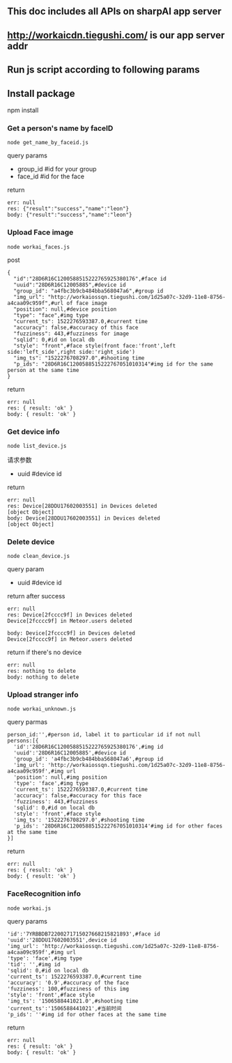 
## This doc includes all APIs on sharpAI app server
## http://workaicdn.tiegushi.com/ is our app server addr
## Run js script according to following params

## Install package

npm install


### Get a person's name by faceID

```node get_name_by_faceid.js```

query params

- group_id #id for your group
- face_id  #id for the face

return
```
err: null
res: {"result":"success","name":"leon"}
body: {"result":"success","name":"leon"}
```



### Upload Face image

```node workai_faces.js```

post
```
{
  "id":"28D6R16C1200588515222765925380176",#face id
  "uuid":"28D6R16C12005885",#device id
  "group_id": "a4fbc3b9cb484bba568047a6",#group id
  "img_url": "http://workaiossqn.tiegushi.com/1d25a07c-32d9-11e8-8756-a4caa09c959f",#url of face image
  "position": null,#device position
  "type": "face",#img type
  "current_ts": 1522276593387.0,#current time
  "accuracy": false,#accuracy of this face
  "fuzziness": 443,#fuzziness for image
  "sqlid": 0,#id on local db
  "style": "front",#face style(front face:'front',left side:'left_side',right side:'right_side')
  "img_ts": "1522276708297.0",#shooting time
  "p_ids": "28D6R16C1200588515222767051010314"#img id for the same person at the same time 
}
```

return
```
err: null
res: { result: 'ok' }
body: { result: 'ok' }
```

### Get device info

```node list_device.js```

请求参数
- uuid #device id

return
```
err: null
res: Device[28DDU17602003551] in Devices deleted 
[object Object]
body: Device[28DDU17602003551] in Devices deleted 
[object Object]
```

### Delete device

```node clean_device.js```

query param
- uuid #device id

return after success
```
err: null
res: Device[2fcccc9f] in Devices deleted 
Device[2fcccc9f] in Meteor.users deleted 

body: Device[2fcccc9f] in Devices deleted 
Device[2fcccc9f] in Meteor.users deleted 
```

return if there's no device
```
err: null
res: nothing to delete
body: nothing to delete
```

### Upload stranger info

```node workai_unknown.js```

query parmas
```
person_id:'',#person id, label it to particular id if not null
persons:[{
  'id':'28D6R16C1200588515222765925380176',#img id
  'uuid':'28D6R16C12005885',#device id
  'group_id': 'a4fbc3b9cb484bba568047a6',#group id
  'img_url': 'http://workaiossqn.tiegushi.com/1d25a07c-32d9-11e8-8756-a4caa09c959f',#img url
  'position': null,#img position
  'type': 'face',#img type
  'current_ts': 1522276593387.0,#current time
  'accuracy': false,#accuracy for this face
  'fuzziness': 443,#fuzziness
  'sqlid': 0,#id on local db
  'style': 'front',#face style
  'img_ts': '1522276708297.0',#shooting time
  'p_ids': '28D6R16C1200588515222767051010314'#img id for other faces at the same time 
}]
```

return
```
err: null
res: { result: 'ok' }
body: { result: 'ok' }
```

### FaceRecognition info

```node workai.js```

query params
```
'id':'7YRBBDB72200271715027668215821893',#face id
'uuid':'28DDU17602003551',device id
'img_url': 'http://workaiossqn.tiegushi.com/1d25a07c-32d9-11e8-8756-a4caa09c959f',#img url
'type': 'face',#img type
'tid': '',#img id
'sqlid': 0,#id on local db
'current_ts': 1522276593387.0,#current time
'accuracy': '0.9',#accuracy of the face
'fuzziness': 100,#fuzziness of this img
'style': 'front',#face style
'img_ts': '1506588441021.0',#shooting time
'current_ts':'1506588441021',#当前时间
'p_ids': ''#img id for other faces at the same time 
```

return
```
err: null
res: { result: 'ok' }
body: { result: 'ok' }
```


